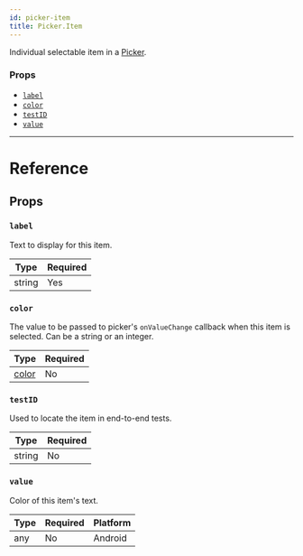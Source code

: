 ```yaml
---
id: picker-item
title: Picker.Item
---
```


Individual selectable item in a [Picker](docs/picker.html).

### Props

- [`label`](docs/picker-item.html#label)
- [`color`](docs/picker-item.html#color)
- [`testID`](docs/picker-item.html#testid)
- [`value`](docs/picker-item.html#value)

---

# Reference

## Props

### `label`

Text to display for this item.

| Type | Required |
| - | - |
| string | Yes |

### `color`

The value to be passed to picker's `onValueChange` callback when this item is selected. Can be a string or an integer.

| Type | Required |
| - | - |
| [color](docs/colors.html) | No |

### `testID`

Used to locate the item in end-to-end tests.

| Type | Required |
| - | - |
| string | No |

### `value`

Color of this item's text.

| Type | Required | Platform |
| - | - | - |
| any | No | Android |

